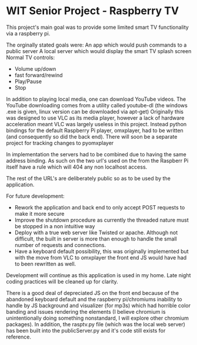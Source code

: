 <h1>
WIT Senior Project - Raspberry TV
</h1>

This project's main goal was to provide some limited smart TV functionality via a raspberry pi.

The orginally stated goals were:
An app which would push commands to a public server
A local server which would display the smart TV splash screen
Normal TV controls:
- Volume up/down
- fast forward/rewind
- Play/Pause
- Stop

In addition to playing local media, one can download YouTube videos.
The YouTube downloading comes from a utility called youtube-dl (the windows .exe is given, linux version can be downloaded via apt-get)
Originally this was designed to use VLC as its media player, however a lack of hardware acceleration meant VLC was largely useless in this project.
Instead python bindings for the default Raspberry Pi player, omxplayer, had to be written (and consequently so did the back end).  There will soon be a separate project for tracking changes to pyomxplayer

In implementation the servers had to be combined due to having the same address binding. As such on the two url's used on the from the Raspberr Pi itself have a rule which will 404 any non localhost access.

The rest of the URL's are deliberately public so as to be used by the application.

For future development:
- Rework the application and back end to only accept POST requests to make it more secure
- Improve the shutdown procedure as currently the threaded nature must be stopped in a non intuitive way
- Deploy with a true web server like Twisted or apache. Although not difficult, the built in server is more than enough to handle the small number of requests and connections.
- Have a keyboard default possibility, this was originally implemented but with the move from VLC to omxplayer the front end JS would have had to been rewritten as well.

Development will continue as this application is used in my home. Late night coding practices will be cleaned up for clarity.

There is a good deal of depreciated JS on the front end because of the abandoned keyboard default and the raspberry pi/chromiums inability to handle by JS background and visualizer (for mp3s) which had horrible color banding and issues rendering the elements (I believe chromium is unintentionally doing something nonstandard, I will explore other chromium packages).
In addition, the rasptv.py file (which was the local web server) has been built into the publicServer.py and it's code still exists for reference.